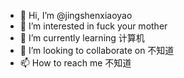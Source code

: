 - 👋 Hi, I’m @jingshenxiaoyao
- 👀 I’m interested in fuck your mother
- 🌱 I’m currently learning 计算机
- 💞️ I’m looking to collaborate on 不知道
- 📫 How to reach me 不知道

<!---
jingshenxiaoyao/jingshenxiaoyao is a ✨ special ✨ repository because its `README.md` (this file) appears on your GitHub profile.
You can click the Preview link to take a look at your changes.
---
